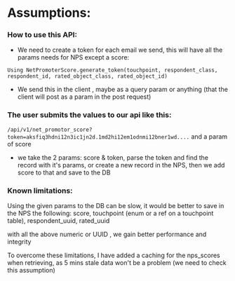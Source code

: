 # Assumptions:

### How to use this API:

- We need to create a token for each email we send, this will have all the params needs for NPS except a score:

`Using NetPromoterScore.generate_token(touchpoint, respondent_class, respondent_id, rated_object_class, rated_object_id)`

- We send this in the client , maybe as a query param or anything (that the client will post as a param in the post request)

### The user submits the values to our api like this:

`/api/v1/net_promotor_score?token=aksfiq3hdni12n3ic1jn2d.1md2hi12em1odnmi12bner1wd....`
and a param of score

- we take the 2 params: score & token, parse the token and find the record with it's params, or create a new record in the NPS,
  then we add score to that and save to the DB

### Known limitations:

Using the given params to the DB can be slow, it would be better to save in the NPS the following:
score, touchpoint (enum or a ref on a touchpoint table), respondent_uuid, rated_uuid

with all the above numeric or UUID , we gain better performance and integrity

To overcome these limitations, I have added a caching for the nps_scores when retrieving, as 5 mins stale data won't be a problem (we need to check this assumption)
